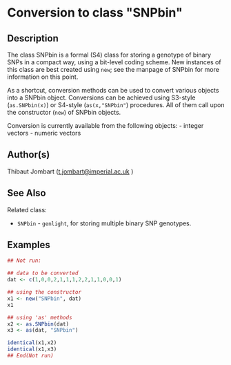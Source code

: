# Conversion to class "SNPbin"

## Description

The class SNPbin is a formal (S4) class for storing a genotype of binary SNPs in a compact way, using a bit-level coding scheme. New instances of this class are best created using `new`; see the manpage of SNPbin for more information on this point.

As a shortcut, conversion methods can be used to convert various objects into a SNPbin object. Conversions can be achieved using S3-style (`as.SNPbin(x)`) or S4-style (`as(x,"SNPbin"`) procedures. All of them call upon the constructor (`new`) of SNPbin objects.

Conversion is currently available from the following objects: - integer vectors - numeric vectors

## Author(s)

Thibaut Jombart (t.jombart@imperial.ac.uk )

## See Also

Related class:

- `SNPbin` - `genlight`, for storing multiple binary SNP genotypes.

## Examples

```r
## Not run:

## data to be converted
dat <- c(1,0,0,2,1,1,1,2,2,1,1,0,0,1)

## using the constructor
x1 <- new("SNPbin", dat)
x1

## using 'as' methods
x2 <- as.SNPbin(dat)
x3 <- as(dat, "SNPbin")

identical(x1,x2)
identical(x1,x3)
## End(Not run)
```



